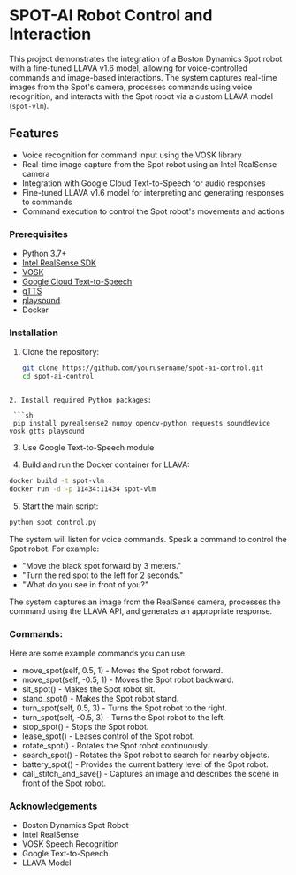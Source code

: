 # SPOT-AI Robot Control and Interaction

This project demonstrates the integration of a Boston Dynamics Spot robot with a fine-tuned LLAVA v1.6 model, allowing for voice-controlled commands and image-based interactions. The system captures real-time images from the Spot's camera, processes commands using voice recognition, and interacts with the Spot robot via a custom LLAVA model (`spot-vlm`).

## Features

- Voice recognition for command input using the VOSK library
- Real-time image capture from the Spot robot using an Intel RealSense camera
- Integration with Google Cloud Text-to-Speech for audio responses
- Fine-tuned LLAVA v1.6 model for interpreting and generating responses to commands
- Command execution to control the Spot robot's movements and actions

### Prerequisites

- Python 3.7+
- [Intel RealSense SDK](https://github.com/IntelRealSense/librealsense)
- [VOSK](https://github.com/alphacep/vosk-api)
- [Google Cloud Text-to-Speech](https://cloud.google.com/text-to-speech/docs/setup)
- [gTTS](https://gtts.readthedocs.io/en/latest/)
- [playsound](https://github.com/TaylorSMarks/playsound)
- Docker

### Installation

1. Clone the repository:

   ```sh
   git clone https://github.com/yourusername/spot-ai-control.git
   cd spot-ai-control
  ```

2. Install required Python packages:

   ```sh
   pip install pyrealsense2 numpy opencv-python requests sounddevice vosk gtts playsound
   ```

3. Use Google Text-to-Speech module

4. Build and run the Docker container for LLAVA:

```sh
docker build -t spot-vlm .
docker run -d -p 11434:11434 spot-vlm
```

5. Start the main script:

```sh
python spot_control.py
```

The system will listen for voice commands. Speak a command to control the Spot robot. For example:

- "Move the black spot forward by 3 meters."
- "Turn the red spot to the left for 2 seconds."
- "What do you see in front of you?"

The system captures an image from the RealSense camera, processes the command using the LLAVA API, and generates an appropriate response.

### Commands: 

Here are some example commands you can use:

+ move_spot(self, 0.5, 1) - Moves the Spot robot forward.
+ move_spot(self, -0.5, 1) - Moves the Spot robot backward.
+ sit_spot() - Makes the Spot robot sit.
+ stand_spot() - Makes the Spot robot stand.
+ turn_spot(self, 0.5, 3) - Turns the Spot robot to the right.
+ turn_spot(self, -0.5, 3) - Turns the Spot robot to the left.
+ stop_spot() - Stops the Spot robot.
+ lease_spot() - Leases control of the Spot robot.
+ rotate_spot() - Rotates the Spot robot continuously.
+ search_spot() - Rotates the Spot robot to search for nearby objects.
+ battery_spot() - Provides the current battery level of the Spot robot.
+ call_stitch_and_save() - Captures an image and describes the scene in front of the Spot robot.

### Acknowledgements
+ Boston Dynamics Spot Robot
+ Intel RealSense
+ VOSK Speech Recognition
+ Google Text-to-Speech
+ LLAVA Model
